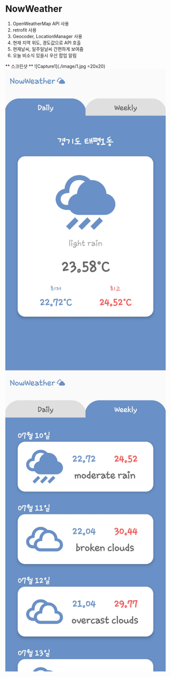 # NowWeather

1. OpenWeatherMap API 사용
2. retrofit 사용
3. Geocoder, LocationManager 사용
4. 현재 지역 위도, 경도값으로 API 호출
5. 현재날씨, 일주일날씨 간편하게 보여줌
6. 오늘 비소식 있을시 우산 팝업 알림




** 스크린샷 **
![Capture1](./image/1.jpg =20x20)
![Capture2](./image/2.jpg)
![Capture3](./image/3.jpg)

